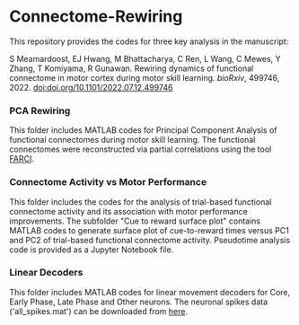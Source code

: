 # Connectome-Rewiring

This repository provides the codes for three key analysis in the manuscript:

S Meamardoost, EJ Hwang, M Bhattacharya, C Ren, L Wang, C Mewes, Y Zhang, T Komiyama, R Gunawan. Rewiring dynamics of functional connectome in motor cortex during motor skill learning. _bioRxiv_, 499746, 2022. [doi:doi.org/10.1101/2022.07.12.499746](https://doi.org/10.1101/2022.07.12.499746)

### PCA Rewiring

This folder includes MATLAB codes for Principal Component Analysis of functional connectomes during motor skill learning. The functional connectomes were reconstructed via partial correlations using the tool [FARCI](https://github.com/cabsel/FARCI).

### Connectome Activity vs Motor Performance

This folder includes the codes for the analysis of trial-based functional connectome activity and its association with motor performance improvements. The subfolder "Cue to reward surface plot" contains MATLAB codes to generate surface plot of cue-to-reward times versus PC1 and PC2 of trial-based functional connectome activity. Pseudotime analysis code is provided as a Jupyter Notebook file. 

### Linear Decoders

This folder includes MATLAB codes for linear movement decoders for Core, Early Phase, Late Phase and Other neurons. The neuronal spikes data ('all_spikes.mat') can be downloaded from [here](https://drive.google.com/file/d/1fIkB9ruwcz60Wp-5v0ASvuvEyN5xxHrZ/view?usp=sharing).
